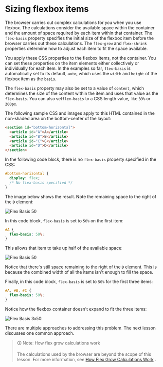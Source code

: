# Sizing flexbox items

The browser carries out complex calculations for you when you use flexbox. The calculations consider the available space within the container and the amount of space required by each item within that container. The `flex-basis` property specifies the initial size of the flexbox item before the browser carries out these calculations. The `flex-grow` and `flex-shrink` properties determine how to adjust each item to fit the space available.

You apply these CSS properties to the flexbox items, not the container. You can set these properties on the item elements either collectively or individually for each item. In the examples so far, `flex-basis` is automatically set to its default, `auto`, which uses the `width` and `height` of the flexbox item as the `basis`.

The `flex-basis` property may also be set to a value of `content`, which determines the size of the content within the item and uses that value as the `flex-basis`. You can also set`flex-basis` to a CSS length value, like `33%` or `200px`.

The following sample CSS and images apply to this HTML contained in the non-shaded area on the bottom-center of the layout:

```html
<section id="bottom-horizontal">
  <article id="A">A</article>
  <article id="B">B</article>
  <article id="C">C</article>
  <article id="D">D</article>
</section>
```

In the following code block, there is no `flex-basis` property specified in the CSS:

```css
#bottom-horizontal {
  display: flex;
  /* No flex-basis specified */
}
```

The image below shows the result. Note the remaining space to the right of the `D` element:

![Flex Basis 50](https://user-images.githubusercontent.com/94882786/176831388-ad8e5704-0a0e-4d68-8b59-6da306a4e9d7.png)

In this code block, `flex-basis` is set to `50%` on the first item:

```css
#A {
  flex-basis: 50%;
}
```

This allows that item to take up half of the available space:

![Flex Basis 50](https://user-images.githubusercontent.com/94882786/176831442-a6db8ca9-67a5-46aa-8663-11f8b129eee1.png)

Notice that there's still space remaining to the right of the `D` element. This is because the combined width of all the items isn't enough to fill the space.

Finally, in this code block, `flex-basis` is set to `50%` for the first three items:

```css
#A, #B, #C {
  flex-basis: 50%;
}
```

Notice how the flexbox container doesn't expand to fit the three items:

![Flex Basis 3x50](https://user-images.githubusercontent.com/94882786/176831481-2e514d39-73f5-4bb2-b25b-10b077e123f3.png)

There are multiple approaches to addressing this problem. The next lesson discusses one common approach.

>🛈 Note: How flex grow calculations work
>
>The calculations used by the browser are beyond the scope of this lesson. For more information, see [How Flex Grow Calculations Work](https://css-tricks.com/flex-grow-is-weird/) .
